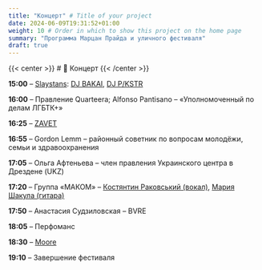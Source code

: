 ```yaml
---
title: "Концерт" # Title of your project
date: 2024-06-09T19:31:52+01:00
weight: 10 # Order in which to show this project on the home page
summary: "Программа Марцан Прайда и уличного фестиваля"
draft: true
---
```


{{< center >}} # 🎤 Концерт {{< /center >}}

**15:00** – [Slaystans](https://www.instagram.com/slaystans): [DJ BAKAI](https://www.instagram.com/bakai.x), [DJ P/KSTR](https://www.instagram.com/kanella36)

**16:00** – Правление Quarteera; Alfonso Pantisano – «Уполномоченный по делам ЛГБТК+»

**16:25** – [ZAVET](https://www.instagram.com/zavetmusic?igsh=enE1cDh3c3c3amps)

**16:55** – Gordon Lemm – районный советник по вопросам молодёжи, семьи и здравоохранения

**17:05** – Ольга Афтеньева – член правления Украинского центра в Дрездене (UKZ)

**17:20** – Группа «МАКОМ» – [Костянтин Раковський (вокал)](https://www.instagram.com/kos.rakovskyi), [Мария Шакула (гитара)](https://www.instagram.com/maria.shakula/)

**17:50** – Анастасия Судзиловская – BVRE

**18:05** – Перфоманс

**18:30** – [Moore](https://www.instagram.com/_itsmoore_/)

**19:10** – Завершение фестиваля
